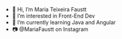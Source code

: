 - 👋 Hi, I’m Maria Teixeira Faustt  
- 👀 I’m interested in Front-End Dev      
- 🌱 I’m currently learning Java and Angular
- 📷 @MariaFaustt on Instagram 

<!---
MariaLTN/MariaLTN is a ✨ special ✨ repository because its `README.md` (this file) appears on your GitHub profile.
You can click the Preview link to take a look at your changes.
--->

